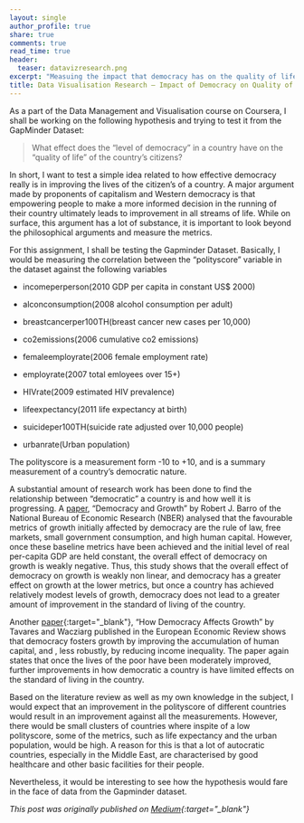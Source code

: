 ```yaml
---
layout: single 
author_profile: true
share: true 
comments: true
read_time: true
header:
  teaser: datavizresearch.png
excerpt: "Measuing the impact that democracy has on the quality of life by analyzing the Gapminder dataset."
title: Data Visualisation Research — Impact of Democracy on Quality of Life Metrics
---  
```


As a part of the Data Management and Visualisation course on Coursera, I shall be working on the following hypothesis and trying to test it from the GapMinder Dataset:

> What effect does the “level of democracy” in a country have on the “quality of life” of the country’s citizens?

In short, I want to test a simple idea related to how effective democracy really is in improving the lives of the citizen’s of a country. A major argument made by proponents of capitalism and Western democracy is that empowering people to make a more informed decision in the running of their country ultimately leads to improvement in all streams of life. While on surface, this argument has a lot of substance, it is important to look beyond the philosophical arguments and measure the metrics.

For this assignment, I shall be testing the Gapminder Dataset. Basically, I would be measuring the correlation between the “polityscore” variable in the dataset against the following variables

* incomeperperson(2010 GDP per capita in constant US$ 2000) 

* alconconsumption(2008 alcohol consumption per adult) 

* breastcancerper100TH(breast cancer new cases per 10,000)

* co2emissions(2006 cumulative co2 emissions)

* femaleemployrate(2006 female employment rate) 

* employrate(2007 total emloyees over 15+) 

* HIVrate(2009 estimated HIV prevalence) 

* lifeexpectancy(2011 life expectancy at birth)

* suicideper100TH(suicide rate adjusted over 10,000 people)

* urbanrate(Urban population)

The polityscore is a measurement form -10 to +10, and is a summary measurement of a country’s democratic nature.

A substantial amount of research work has been done to find the relationship between “democratic” a country is and how well it is progressing. A [paper](http://www.nber.org/papers/w4909.pdf), “Democracy and Growth” by Robert J. Barro of the National Bureau of Economic Research (NBER) analysed that the favourable metrics of growth initially affected by democracy are the rule of law, free markets, small government consumption, and high human capital. However, once these baseline metrics have been achieved and the initial level of real per-capita GDP are held constant, the overall effect of democracy on growth is weakly negative. Thus, this study shows that the overall effect of democracy on growth is weakly non linear, and democracy has a greater effect on growth at the lower metrics, but once a country has achieved relatively modest levels of growth, democracy does not lead to a greater amount of improvement in the standard of living of the country.

Another [paper](http://www.sciencedirect.com/science/article/pii/S0014292100000933){:target="_blank"}, “How Democracy Affects Growth” by Tavares and Wacziarg published in the European Economic Review shows that democracy fosters growth by improving the accumulation of human capital, and , less robustly, by reducing income inequality. The paper again states that once the lives of the poor have been moderately improved, further improvements in how democratic a country is have limited effects on the standard of living in the country.

Based on the literature review as well as my own knowledge in the subject, I would expect that an improvement in the polityscore of different countries would result in an improvement against all the measurements. However, there would be small clusters of countries where inspite of a low polityscore, some of the metrics, such as life expectancy and the urban population, would be high. A reason for this is that a lot of autocratic countries, especially in the Middle East, are characterised by good healthcare and other basic facilities for their people.

Nevertheless, it would be interesting to see how the hypothesis would fare in the face of data from the Gapminder dataset.

*This post was originally published on [Medium](https://medium.com/@ottoman91/data-visualisation-research-impact-of-democracy-on-quality-of-life-metrics-e506397a7b8f){:target="_blank"}*

